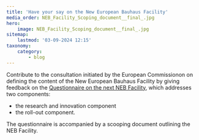 ```yaml
---
title: 'Have your say on the New European Bauhaus Facility'
media_order: NEB_Facility_Scoping_document__final_.jpg
hero:
    image: NEB_Facility_Scoping_document__final_.jpg
sitemap:
    lastmod: '03-09-2024 12:15'
taxonomy:
    category:
        - blog
---
```


Contribute to the consultation initiated by the European Commissionon on defining the content of the New European Bauhaus Facility by giving feedback on the [Questionnaire on the next NEB Facility](https://ec.europa.eu/eusurvey/runner/NEBFacility#page0), which addresses two components: 

* the research and innovation component
* the roll-out component.
 
The questionnaire is accompanied by a scooping document outlining the NEB Facility.  
